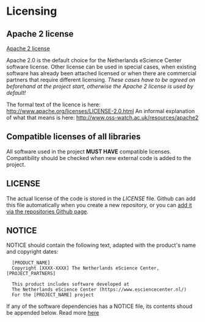 # Licensing

## Apache 2 license

[Apache 2 license](http://www.apache.org/licenses/LICENSE-2.0)

Apache 2.0 is the default choice for the Netherlands eScience Center software license.
Other license can be used in special cases, when existing software has already been attached licensed or when there are commercial partners that require different licensing.
*These cases have to be agreed on beforehand at the project start, otherwise the Apache 2 license is used by default!*

The formal text of the licence is here: http://www.apache.org/licenses/LICENSE-2.0.html
An informal explanation of what that means is here: http://www.oss-watch.ac.uk/resources/apache2

## Compatible licenses of all libraries

All software used in the project **MUST HAVE** compatible licenses.
Compatibility should be checked when new external code is added to the project.

## LICENSE

The actual license of the code is stored in the *LICENSE* file.
Github can add this file automatically when you create a new repository, or you can [add it via the repositories Github page](https://help.github.com/articles/adding-a-license-to-a-repository/).

## NOTICE

NOTICE should contain the following text, adapted with the product's name and copyright dates:
```
  [PRODUCT_NAME]
  Copyright [XXXX-XXXX] The Netherlands eScience Center, [PROJECT_PARTNERS]

  This product includes software developed at
  The Netherlands eScience Center (https://www.esciencecenter.nl/)
  For the [PROJECT_NAME] project
```

If any of the software dependencies has a NOTICE file, its contents shoud be appended below.
Read more [here](http://www.apache.org/dev/licensing-howto.html)
